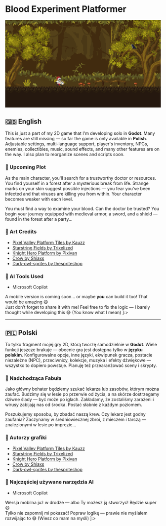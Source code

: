 # Blood Experiment Platformer

![screen1](blood_experiment_platformer.png)

## 🇬🇧 English

This is just a part of my 2D game that I'm developing solo in **Godot**. Many features are still missing — so far the game is only available in **Polish**. Adjustable settings, multi-language support, player's inventory, NPCs, enemies, collectibles, music, sound effects, and many other features are on the way. I also plan to reorganize scenes and scripts soon.

### 🧬 Upcoming Plot

As the main character, you'll search for a trustworthy doctor or resources. You find yourself in a forest after a mysterious break from life. Strange marks on your skin suggest possible injections — you fear you’ve been infected and that viruses are killing you from within. Your character becomes weaker with each level.

You must find a way to examine your blood. Can the doctor be trusted? You begin your journey equipped with medieval armor, a sword, and a shield — found in the forest after a party...

### 🎨 Art Credits

- [Pixel Valley Platform Tiles by Kauzz](https://kauzz.itch.io/pixel-valley-plataform-tiles)
- [Starstring Fields by Trixelized](https://trixelized.itch.io/starstring-fields)
- [Knight Hero Platform by Pixivan](https://pixivan.itch.io/knight-hero-platfor)
- [Crow by Shiaxs](https://shiaxs.itch.io/crow)
- [Dark-owl-sprites by thespriteshop](https://thespriteshop.itch.io/dark-owl-sprites)

### 🤖 AI Tools Used

- Microsoft Copilot

A mobile version is coming soon… or maybe **you** can build it too! That would be amazing 😄  
Just don’t forget to share it with me! Feel free to fix the logic — I barely thought while developing this 😅 (You know what I mean) ]:>

---

## 🇵🇱 Polski

To tylko fragment mojej gry 2D, którą tworzę samodzielnie w **Godot**. Wiele funkcji jeszcze brakuje — obecnie gra jest dostępna tylko w **języku polskim**. Konfigurowalne opcje, inne języki, ekwipunek gracza, postacie niezależne (NPC), przeciwnicy, kolekcje, muzyka i efekty dźwiękowe — wszystko to dopiero powstaje. Planuję też przearanżować sceny i skrypty.

### 🧬 Nadchodząca Fabuła

Jako główny bohater będziemy szukać lekarza lub zasobów, którym można zaufać. Budzimy się w lesie po przerwie od życia, a na skórze dostrzegamy dziwne ślady — być może po igłach. Zakładamy, że zostaliśmy zarażeni i wirusy zabijają nas od środka. Postać słabnie z każdym poziomem.

Poszukujemy sposobu, by zbadać naszą krew. Czy lekarz jest godny zaufania? Zaczynamy w średniowiecznej zbroi, z mieczem i tarczą — znalezionymi w lesie po imprezie...

### 🎨 Autorzy grafiki

- [Pixel Valley Platform Tiles by Kauzz](https://kauzz.itch.io/pixel-valley-plataform-tiles)
- [Starstring Fields by Trixelized](https://trixelized.itch.io/starstring-fields)
- [Knight Hero Platform by Pixivan](https://pixivan.itch.io/knight-hero-platfor)
- [Crow by Shiaxs](https://shiaxs.itch.io/crow)
- [Dark-owl-sprites by thespriteshop](https://thespriteshop.itch.io/dark-owl-sprites)

### 🤖 Najczęściej używane narzędzia AI

- Microsoft Copilot

Wersja mobilna już w drodze — albo Ty możesz ją stworzyć! Będzie super 😄  
Tylko nie zapomnij mi pokazać! Popraw logikę — prawie nie myślałem rozwijając to 😅 (Wiesz co mam na myśli) ]:>
